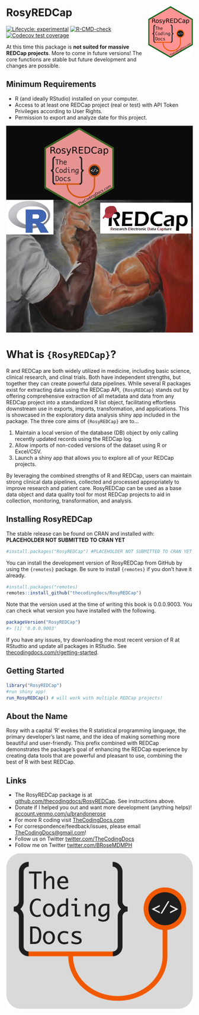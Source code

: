 
<!-- README.md is generated from README.Rmd. Please edit that file -->

# RosyREDCap <img src="man/figures/logo.png" align="right" width="120"/>

<!-- badges: start -->

[![Lifecycle:
experimental](https://img.shields.io/badge/lifecycle-experimental-orange.svg)](https://lifecycle.r-lib.org/articles/stages.html#experimental)
[![R-CMD-check](https://github.com/thecodingdocs/RosyREDCap/actions/workflows/R-CMD-check.yaml/badge.svg)](https://github.com/thecodingdocs/RosyREDCap/actions/workflows/R-CMD-check.yaml)
[![Codecov test
coverage](https://codecov.io/gh/thecodingdocs/RosyREDCap/graph/badge.svg)](https://app.codecov.io/gh/thecodingdocs/RosyREDCap)
<!-- badges: end -->

At this time this package is **not suited for massive REDCap projects**.
More to come in future versions! The core functions are stable but
future development and changes are possible.

## Minimum Requirements

- R (and ideally RStudio) installed on your computer.
- Access to at least one REDCap project (real or test) with API Token
  Privileges according to User Rights.
- Permission to export and analyze date for this project.

![](man/figures/cover.jpg)

# What is `{RosyREDCap}`?

R and REDCap are both widely utilized in medicine, including basic
science, clinical research, and clinal trials. Both have independent
strengths, but together they can create powerful data pipelines. While
several R packages exist for extracting data using the REDCap API,
`{RosyREDCap}` stands out by offering comprehensive extraction of all
metadata and data from any REDCap project into a standardized R list
object, facilitating effortless downstream use in exports, imports,
transformation, and applications. This is showcased in the exploratory
data analysis shiny app included in the package. The three core aims of
`{RosyREDCap}` are to…

1.  Maintain a local version of the database (DB) object by only calling
    recently updated records using the REDCap log.
2.  Allow imports of non-coded versions of the dataset using R or
    Excel/CSV.
3.  Launch a shiny app that allows you to explore all of your REDCap
    projects.

By leveraging the combined strengths of R and REDCap, users can maintain
strong clinical data pipelines, collected and processed appropriately to
improve research and patient care. RosyREDCap can be used as a base data
object and data quality tool for most REDCap projects to aid in
collection, monitoring, transformation, and analysis.

## Installing RosyREDCap

The stable release can be found on CRAN and installed with:
**PLACEHOLDER NOT SUBMITTED TO CRAN YET**

``` r
#install.packages("RosyREDCap") #PLACEHOLDER NOT SUBMITTED TO CRAN YET
```

You can install the development version of RosyREDCap from GitHub by
using the `{remotes}` package. Be sure to install `{remotes}` if you
don’t have it already.

``` r
#install.packages("remotes)
remotes::install_github("thecodingdocs/RosyREDCap")
```

Note that the version used at the time of writing this book is
0.0.0.9003. You can check what version you have installed with the
following.

``` r
packageVersion("RosyREDCap")
#> [1] '0.0.0.9003'
```

If you have any issues, try downloading the most recent version of R at
RStudtio and update all packages in RStudio. See
[thecodingdocs.com/r/getting-started](https://www.thecodingdocs.com/r/getting-started "R Getting Started").

## Getting Started

``` r
library("RosyREDCap")
#run shiny app!
run_RosyREDCap() # will work with multiple REDCap projects!
```

## About the Name

Rosy with a capital ‘R’ evokes the R statistical programming language,
the primary developer’s last name, and the idea of making something more
beautiful and user-friendly. This prefix combined with REDCap
demonstrates the package’s goal of enhancing the REDCap experience by
creating data tools that are powerful and pleasant to use, combining the
best of R with best REDCap.

## Links

- The RosyREDCap package is at
  [github.com/thecodingdocs/RosyREDCap](https://github.com/thecodingdocs/RosyREDCap "RosyREDCap R package").
  See instructions above.
- Donate if I helped you out and want more development (anything helps)!
  [account.venmo.com/u/brandonerose](https://account.venmo.com/u/brandonerose "Venmo Donation")
- For more R coding visit
  [TheCodingDocs.com](https://www.thecodingdocs.com/ "TheCodingDocs.com")
- For correspondence/feedback/issues, please email
  <TheCodingDocs@gmail.com>!
- Follow us on Twitter
  [twitter.com/TheCodingDocs](https://twitter.com/TheCodingDocs "TheCodingDocs Twitter")
- Follow me on Twitter
  [twitter.com/BRoseMDMPH](https://twitter.com/BRoseMDMPH "BRoseMDMPH Twitter")

[![TheCodingDocs.com](man/figures/TCD.png)](http://www.thecodingdocs.com)
